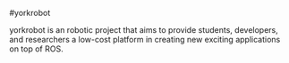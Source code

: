 #yorkrobot

yorkrobot is an robotic project that aims to provide students, developers, and researchers a low-cost platform in creating new exciting applications on top of ROS.

